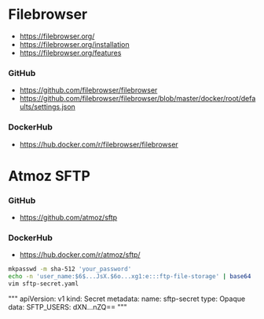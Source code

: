 # Filebrowser
- https://filebrowser.org/
- https://filebrowser.org/installation
- https://filebrowser.org/features
### GitHub
- https://github.com/filebrowser/filebrowser
- https://github.com/filebrowser/filebrowser/blob/master/docker/root/defaults/settings.json
### DockerHub
- https://hub.docker.com/r/filebrowser/filebrowser

# Atmoz SFTP

### GitHub
- https://github.com/atmoz/sftp
### DockerHub
- https://hub.docker.com/r/atmoz/sftp/

```bash
mkpasswd -m sha-512 'your_password'
echo -n 'user_name:$6$...JsX.$6o...xg1:e:::ftp-file-storage' | base64
vim sftp-secret.yaml
```

"""
apiVersion: v1
kind: Secret
metadata:
  name: sftp-secret
type: Opaque
data:
  SFTP_USERS: dXN...nZQ==
"""
